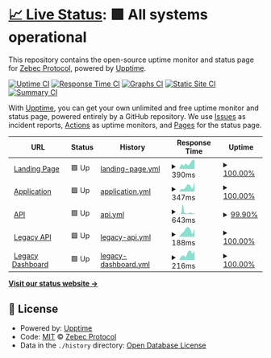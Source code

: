 # [📈 Live Status](https://uptime-status.zebec.io): <!--live status--> **🟩 All systems operational**

This repository contains the open-source uptime monitor and status page for [Zebec Protocol](https://zebec.io), powered by [Upptime](https://github.com/upptime/upptime).

[![Uptime CI](https://github.com/zebec-protocol/zebec-protocol-status/workflows/Uptime%20CI/badge.svg)](https://github.com/zebec-protocol/zebec-protocol-status/actions?query=workflow%3A%22Uptime+CI%22)
[![Response Time CI](https://github.com/zebec-protocol/zebec-protocol-status/workflows/Response%20Time%20CI/badge.svg)](https://github.com/zebec-protocol/zebec-protocol-status/actions?query=workflow%3A%22Response+Time+CI%22)
[![Graphs CI](https://github.com/zebec-protocol/zebec-protocol-status/workflows/Graphs%20CI/badge.svg)](https://github.com/zebec-protocol/zebec-protocol-status/actions?query=workflow%3A%22Graphs+CI%22)
[![Static Site CI](https://github.com/zebec-protocol/zebec-protocol-status/workflows/Static%20Site%20CI/badge.svg)](https://github.com/zebec-protocol/zebec-protocol-status/actions?query=workflow%3A%22Static+Site+CI%22)
[![Summary CI](https://github.com/zebec-protocol/zebec-protocol-status/workflows/Summary%20CI/badge.svg)](https://github.com/zebec-protocol/zebec-protocol-status/actions?query=workflow%3A%22Summary+CI%22)

With [Upptime](https://upptime.js.org), you can get your own unlimited and free uptime monitor and status page, powered entirely by a GitHub repository. We use [Issues](https://github.com/zebec-protocol/zebec-protocol-status/issues) as incident reports, [Actions](https://github.com/zebec-protocol/zebec-protocol-status/actions) as uptime monitors, and [Pages](https://uptime-status.zebec.io) for the status page.

<!--start: status pages-->
<!-- This summary is generated by Upptime (https://github.com/upptime/upptime) -->
<!-- Do not edit this manually, your changes will be overwritten -->
<!-- prettier-ignore -->
| URL | Status | History | Response Time | Uptime |
| --- | ------ | ------- | ------------- | ------ |
| <img alt="" src="https://icons.duckduckgo.com/ip3/zebec.io.ico" height="13"> [Landing Page](https://zebec.io/) | 🟩 Up | [landing-page.yml](https://github.com/Zebec-protocol/zebec-protocol-status/commits/HEAD/history/landing-page.yml) | <details><summary><img alt="Response time graph" src="./graphs/landing-page/response-time-week.png" height="20"> 390ms</summary><br><a href="https://status.zebec.io/history/landing-page"><img alt="Response time 278" src="https://img.shields.io/endpoint?url=https%3A%2F%2Fraw.githubusercontent.com%2FZebec-protocol%2Fzebec-protocol-status%2FHEAD%2Fapi%2Flanding-page%2Fresponse-time.json"></a><br><a href="https://status.zebec.io/history/landing-page"><img alt="24-hour response time 624" src="https://img.shields.io/endpoint?url=https%3A%2F%2Fraw.githubusercontent.com%2FZebec-protocol%2Fzebec-protocol-status%2FHEAD%2Fapi%2Flanding-page%2Fresponse-time-day.json"></a><br><a href="https://status.zebec.io/history/landing-page"><img alt="7-day response time 390" src="https://img.shields.io/endpoint?url=https%3A%2F%2Fraw.githubusercontent.com%2FZebec-protocol%2Fzebec-protocol-status%2FHEAD%2Fapi%2Flanding-page%2Fresponse-time-week.json"></a><br><a href="https://status.zebec.io/history/landing-page"><img alt="30-day response time 294" src="https://img.shields.io/endpoint?url=https%3A%2F%2Fraw.githubusercontent.com%2FZebec-protocol%2Fzebec-protocol-status%2FHEAD%2Fapi%2Flanding-page%2Fresponse-time-month.json"></a><br><a href="https://status.zebec.io/history/landing-page"><img alt="1-year response time 278" src="https://img.shields.io/endpoint?url=https%3A%2F%2Fraw.githubusercontent.com%2FZebec-protocol%2Fzebec-protocol-status%2FHEAD%2Fapi%2Flanding-page%2Fresponse-time-year.json"></a></details> | <details><summary><a href="https://status.zebec.io/history/landing-page">100.00%</a></summary><a href="https://status.zebec.io/history/landing-page"><img alt="All-time uptime 99.97%" src="https://img.shields.io/endpoint?url=https%3A%2F%2Fraw.githubusercontent.com%2FZebec-protocol%2Fzebec-protocol-status%2FHEAD%2Fapi%2Flanding-page%2Fuptime.json"></a><br><a href="https://status.zebec.io/history/landing-page"><img alt="24-hour uptime 100.00%" src="https://img.shields.io/endpoint?url=https%3A%2F%2Fraw.githubusercontent.com%2FZebec-protocol%2Fzebec-protocol-status%2FHEAD%2Fapi%2Flanding-page%2Fuptime-day.json"></a><br><a href="https://status.zebec.io/history/landing-page"><img alt="7-day uptime 100.00%" src="https://img.shields.io/endpoint?url=https%3A%2F%2Fraw.githubusercontent.com%2FZebec-protocol%2Fzebec-protocol-status%2FHEAD%2Fapi%2Flanding-page%2Fuptime-week.json"></a><br><a href="https://status.zebec.io/history/landing-page"><img alt="30-day uptime 100.00%" src="https://img.shields.io/endpoint?url=https%3A%2F%2Fraw.githubusercontent.com%2FZebec-protocol%2Fzebec-protocol-status%2FHEAD%2Fapi%2Flanding-page%2Fuptime-month.json"></a><br><a href="https://status.zebec.io/history/landing-page"><img alt="1-year uptime 99.97%" src="https://img.shields.io/endpoint?url=https%3A%2F%2Fraw.githubusercontent.com%2FZebec-protocol%2Fzebec-protocol-status%2FHEAD%2Fapi%2Flanding-page%2Fuptime-year.json"></a></details>
| <img alt="" src="https://icons.duckduckgo.com/ip3/app.zebec.io.ico" height="13"> [Application](https://app.zebec.io/) | 🟩 Up | [application.yml](https://github.com/Zebec-protocol/zebec-protocol-status/commits/HEAD/history/application.yml) | <details><summary><img alt="Response time graph" src="./graphs/application/response-time-week.png" height="20"> 347ms</summary><br><a href="https://status.zebec.io/history/application"><img alt="Response time 339" src="https://img.shields.io/endpoint?url=https%3A%2F%2Fraw.githubusercontent.com%2FZebec-protocol%2Fzebec-protocol-status%2FHEAD%2Fapi%2Fapplication%2Fresponse-time.json"></a><br><a href="https://status.zebec.io/history/application"><img alt="24-hour response time 682" src="https://img.shields.io/endpoint?url=https%3A%2F%2Fraw.githubusercontent.com%2FZebec-protocol%2Fzebec-protocol-status%2FHEAD%2Fapi%2Fapplication%2Fresponse-time-day.json"></a><br><a href="https://status.zebec.io/history/application"><img alt="7-day response time 347" src="https://img.shields.io/endpoint?url=https%3A%2F%2Fraw.githubusercontent.com%2FZebec-protocol%2Fzebec-protocol-status%2FHEAD%2Fapi%2Fapplication%2Fresponse-time-week.json"></a><br><a href="https://status.zebec.io/history/application"><img alt="30-day response time 332" src="https://img.shields.io/endpoint?url=https%3A%2F%2Fraw.githubusercontent.com%2FZebec-protocol%2Fzebec-protocol-status%2FHEAD%2Fapi%2Fapplication%2Fresponse-time-month.json"></a><br><a href="https://status.zebec.io/history/application"><img alt="1-year response time 339" src="https://img.shields.io/endpoint?url=https%3A%2F%2Fraw.githubusercontent.com%2FZebec-protocol%2Fzebec-protocol-status%2FHEAD%2Fapi%2Fapplication%2Fresponse-time-year.json"></a></details> | <details><summary><a href="https://status.zebec.io/history/application">100.00%</a></summary><a href="https://status.zebec.io/history/application"><img alt="All-time uptime 100.00%" src="https://img.shields.io/endpoint?url=https%3A%2F%2Fraw.githubusercontent.com%2FZebec-protocol%2Fzebec-protocol-status%2FHEAD%2Fapi%2Fapplication%2Fuptime.json"></a><br><a href="https://status.zebec.io/history/application"><img alt="24-hour uptime 100.00%" src="https://img.shields.io/endpoint?url=https%3A%2F%2Fraw.githubusercontent.com%2FZebec-protocol%2Fzebec-protocol-status%2FHEAD%2Fapi%2Fapplication%2Fuptime-day.json"></a><br><a href="https://status.zebec.io/history/application"><img alt="7-day uptime 100.00%" src="https://img.shields.io/endpoint?url=https%3A%2F%2Fraw.githubusercontent.com%2FZebec-protocol%2Fzebec-protocol-status%2FHEAD%2Fapi%2Fapplication%2Fuptime-week.json"></a><br><a href="https://status.zebec.io/history/application"><img alt="30-day uptime 100.00%" src="https://img.shields.io/endpoint?url=https%3A%2F%2Fraw.githubusercontent.com%2FZebec-protocol%2Fzebec-protocol-status%2FHEAD%2Fapi%2Fapplication%2Fuptime-month.json"></a><br><a href="https://status.zebec.io/history/application"><img alt="1-year uptime 100.00%" src="https://img.shields.io/endpoint?url=https%3A%2F%2Fraw.githubusercontent.com%2FZebec-protocol%2Fzebec-protocol-status%2FHEAD%2Fapi%2Fapplication%2Fuptime-year.json"></a></details>
| <img alt="" src="https://icons.duckduckgo.com/ip3/api-v2.zebec.io.ico" height="13"> [API](http://api-v2.zebec.io/ht/) | 🟩 Up | [api.yml](https://github.com/Zebec-protocol/zebec-protocol-status/commits/HEAD/history/api.yml) | <details><summary><img alt="Response time graph" src="./graphs/api/response-time-week.png" height="20"> 643ms</summary><br><a href="https://status.zebec.io/history/api"><img alt="Response time 358" src="https://img.shields.io/endpoint?url=https%3A%2F%2Fraw.githubusercontent.com%2FZebec-protocol%2Fzebec-protocol-status%2FHEAD%2Fapi%2Fapi%2Fresponse-time.json"></a><br><a href="https://status.zebec.io/history/api"><img alt="24-hour response time 372" src="https://img.shields.io/endpoint?url=https%3A%2F%2Fraw.githubusercontent.com%2FZebec-protocol%2Fzebec-protocol-status%2FHEAD%2Fapi%2Fapi%2Fresponse-time-day.json"></a><br><a href="https://status.zebec.io/history/api"><img alt="7-day response time 643" src="https://img.shields.io/endpoint?url=https%3A%2F%2Fraw.githubusercontent.com%2FZebec-protocol%2Fzebec-protocol-status%2FHEAD%2Fapi%2Fapi%2Fresponse-time-week.json"></a><br><a href="https://status.zebec.io/history/api"><img alt="30-day response time 390" src="https://img.shields.io/endpoint?url=https%3A%2F%2Fraw.githubusercontent.com%2FZebec-protocol%2Fzebec-protocol-status%2FHEAD%2Fapi%2Fapi%2Fresponse-time-month.json"></a><br><a href="https://status.zebec.io/history/api"><img alt="1-year response time 358" src="https://img.shields.io/endpoint?url=https%3A%2F%2Fraw.githubusercontent.com%2FZebec-protocol%2Fzebec-protocol-status%2FHEAD%2Fapi%2Fapi%2Fresponse-time-year.json"></a></details> | <details><summary><a href="https://status.zebec.io/history/api">99.90%</a></summary><a href="https://status.zebec.io/history/api"><img alt="All-time uptime 99.98%" src="https://img.shields.io/endpoint?url=https%3A%2F%2Fraw.githubusercontent.com%2FZebec-protocol%2Fzebec-protocol-status%2FHEAD%2Fapi%2Fapi%2Fuptime.json"></a><br><a href="https://status.zebec.io/history/api"><img alt="24-hour uptime 100.00%" src="https://img.shields.io/endpoint?url=https%3A%2F%2Fraw.githubusercontent.com%2FZebec-protocol%2Fzebec-protocol-status%2FHEAD%2Fapi%2Fapi%2Fuptime-day.json"></a><br><a href="https://status.zebec.io/history/api"><img alt="7-day uptime 99.90%" src="https://img.shields.io/endpoint?url=https%3A%2F%2Fraw.githubusercontent.com%2FZebec-protocol%2Fzebec-protocol-status%2FHEAD%2Fapi%2Fapi%2Fuptime-week.json"></a><br><a href="https://status.zebec.io/history/api"><img alt="30-day uptime 99.98%" src="https://img.shields.io/endpoint?url=https%3A%2F%2Fraw.githubusercontent.com%2FZebec-protocol%2Fzebec-protocol-status%2FHEAD%2Fapi%2Fapi%2Fuptime-month.json"></a><br><a href="https://status.zebec.io/history/api"><img alt="1-year uptime 99.98%" src="https://img.shields.io/endpoint?url=https%3A%2F%2Fraw.githubusercontent.com%2FZebec-protocol%2Fzebec-protocol-status%2FHEAD%2Fapi%2Fapi%2Fuptime-year.json"></a></details>
| <img alt="" src="https://icons.duckduckgo.com/ip3/api.zebec.io.ico" height="13"> [Legacy API](https://api.zebec.io/) | 🟩 Up | [legacy-api.yml](https://github.com/Zebec-protocol/zebec-protocol-status/commits/HEAD/history/legacy-api.yml) | <details><summary><img alt="Response time graph" src="./graphs/legacy-api/response-time-week.png" height="20"> 188ms</summary><br><a href="https://status.zebec.io/history/legacy-api"><img alt="Response time 169" src="https://img.shields.io/endpoint?url=https%3A%2F%2Fraw.githubusercontent.com%2FZebec-protocol%2Fzebec-protocol-status%2FHEAD%2Fapi%2Flegacy-api%2Fresponse-time.json"></a><br><a href="https://status.zebec.io/history/legacy-api"><img alt="24-hour response time 234" src="https://img.shields.io/endpoint?url=https%3A%2F%2Fraw.githubusercontent.com%2FZebec-protocol%2Fzebec-protocol-status%2FHEAD%2Fapi%2Flegacy-api%2Fresponse-time-day.json"></a><br><a href="https://status.zebec.io/history/legacy-api"><img alt="7-day response time 188" src="https://img.shields.io/endpoint?url=https%3A%2F%2Fraw.githubusercontent.com%2FZebec-protocol%2Fzebec-protocol-status%2FHEAD%2Fapi%2Flegacy-api%2Fresponse-time-week.json"></a><br><a href="https://status.zebec.io/history/legacy-api"><img alt="30-day response time 181" src="https://img.shields.io/endpoint?url=https%3A%2F%2Fraw.githubusercontent.com%2FZebec-protocol%2Fzebec-protocol-status%2FHEAD%2Fapi%2Flegacy-api%2Fresponse-time-month.json"></a><br><a href="https://status.zebec.io/history/legacy-api"><img alt="1-year response time 169" src="https://img.shields.io/endpoint?url=https%3A%2F%2Fraw.githubusercontent.com%2FZebec-protocol%2Fzebec-protocol-status%2FHEAD%2Fapi%2Flegacy-api%2Fresponse-time-year.json"></a></details> | <details><summary><a href="https://status.zebec.io/history/legacy-api">100.00%</a></summary><a href="https://status.zebec.io/history/legacy-api"><img alt="All-time uptime 100.00%" src="https://img.shields.io/endpoint?url=https%3A%2F%2Fraw.githubusercontent.com%2FZebec-protocol%2Fzebec-protocol-status%2FHEAD%2Fapi%2Flegacy-api%2Fuptime.json"></a><br><a href="https://status.zebec.io/history/legacy-api"><img alt="24-hour uptime 100.00%" src="https://img.shields.io/endpoint?url=https%3A%2F%2Fraw.githubusercontent.com%2FZebec-protocol%2Fzebec-protocol-status%2FHEAD%2Fapi%2Flegacy-api%2Fuptime-day.json"></a><br><a href="https://status.zebec.io/history/legacy-api"><img alt="7-day uptime 100.00%" src="https://img.shields.io/endpoint?url=https%3A%2F%2Fraw.githubusercontent.com%2FZebec-protocol%2Fzebec-protocol-status%2FHEAD%2Fapi%2Flegacy-api%2Fuptime-week.json"></a><br><a href="https://status.zebec.io/history/legacy-api"><img alt="30-day uptime 100.00%" src="https://img.shields.io/endpoint?url=https%3A%2F%2Fraw.githubusercontent.com%2FZebec-protocol%2Fzebec-protocol-status%2FHEAD%2Fapi%2Flegacy-api%2Fuptime-month.json"></a><br><a href="https://status.zebec.io/history/legacy-api"><img alt="1-year uptime 100.00%" src="https://img.shields.io/endpoint?url=https%3A%2F%2Fraw.githubusercontent.com%2FZebec-protocol%2Fzebec-protocol-status%2FHEAD%2Fapi%2Flegacy-api%2Fuptime-year.json"></a></details>
| <img alt="" src="https://icons.duckduckgo.com/ip3/dashboard.zebec.io.ico" height="13"> [Legacy Dashboard](https://dashboard.zebec.io/) | 🟩 Up | [legacy-dashboard.yml](https://github.com/Zebec-protocol/zebec-protocol-status/commits/HEAD/history/legacy-dashboard.yml) | <details><summary><img alt="Response time graph" src="./graphs/legacy-dashboard/response-time-week.png" height="20"> 216ms</summary><br><a href="https://status.zebec.io/history/legacy-dashboard"><img alt="Response time 223" src="https://img.shields.io/endpoint?url=https%3A%2F%2Fraw.githubusercontent.com%2FZebec-protocol%2Fzebec-protocol-status%2FHEAD%2Fapi%2Flegacy-dashboard%2Fresponse-time.json"></a><br><a href="https://status.zebec.io/history/legacy-dashboard"><img alt="24-hour response time 314" src="https://img.shields.io/endpoint?url=https%3A%2F%2Fraw.githubusercontent.com%2FZebec-protocol%2Fzebec-protocol-status%2FHEAD%2Fapi%2Flegacy-dashboard%2Fresponse-time-day.json"></a><br><a href="https://status.zebec.io/history/legacy-dashboard"><img alt="7-day response time 216" src="https://img.shields.io/endpoint?url=https%3A%2F%2Fraw.githubusercontent.com%2FZebec-protocol%2Fzebec-protocol-status%2FHEAD%2Fapi%2Flegacy-dashboard%2Fresponse-time-week.json"></a><br><a href="https://status.zebec.io/history/legacy-dashboard"><img alt="30-day response time 237" src="https://img.shields.io/endpoint?url=https%3A%2F%2Fraw.githubusercontent.com%2FZebec-protocol%2Fzebec-protocol-status%2FHEAD%2Fapi%2Flegacy-dashboard%2Fresponse-time-month.json"></a><br><a href="https://status.zebec.io/history/legacy-dashboard"><img alt="1-year response time 223" src="https://img.shields.io/endpoint?url=https%3A%2F%2Fraw.githubusercontent.com%2FZebec-protocol%2Fzebec-protocol-status%2FHEAD%2Fapi%2Flegacy-dashboard%2Fresponse-time-year.json"></a></details> | <details><summary><a href="https://status.zebec.io/history/legacy-dashboard">100.00%</a></summary><a href="https://status.zebec.io/history/legacy-dashboard"><img alt="All-time uptime 99.12%" src="https://img.shields.io/endpoint?url=https%3A%2F%2Fraw.githubusercontent.com%2FZebec-protocol%2Fzebec-protocol-status%2FHEAD%2Fapi%2Flegacy-dashboard%2Fuptime.json"></a><br><a href="https://status.zebec.io/history/legacy-dashboard"><img alt="24-hour uptime 100.00%" src="https://img.shields.io/endpoint?url=https%3A%2F%2Fraw.githubusercontent.com%2FZebec-protocol%2Fzebec-protocol-status%2FHEAD%2Fapi%2Flegacy-dashboard%2Fuptime-day.json"></a><br><a href="https://status.zebec.io/history/legacy-dashboard"><img alt="7-day uptime 100.00%" src="https://img.shields.io/endpoint?url=https%3A%2F%2Fraw.githubusercontent.com%2FZebec-protocol%2Fzebec-protocol-status%2FHEAD%2Fapi%2Flegacy-dashboard%2Fuptime-week.json"></a><br><a href="https://status.zebec.io/history/legacy-dashboard"><img alt="30-day uptime 100.00%" src="https://img.shields.io/endpoint?url=https%3A%2F%2Fraw.githubusercontent.com%2FZebec-protocol%2Fzebec-protocol-status%2FHEAD%2Fapi%2Flegacy-dashboard%2Fuptime-month.json"></a><br><a href="https://status.zebec.io/history/legacy-dashboard"><img alt="1-year uptime 99.12%" src="https://img.shields.io/endpoint?url=https%3A%2F%2Fraw.githubusercontent.com%2FZebec-protocol%2Fzebec-protocol-status%2FHEAD%2Fapi%2Flegacy-dashboard%2Fuptime-year.json"></a></details>

<!--end: status pages-->

[**Visit our status website →**](https://uptime-status.zebec.io)

## 📄 License

- Powered by: [Upptime](https://github.com/upptime/upptime)
- Code: [MIT](./LICENSE) © [Zebec Protocol](https://zebec.io)
- Data in the `./history` directory: [Open Database License](https://opendatacommons.org/licenses/odbl/1-0/)
